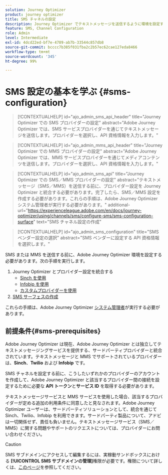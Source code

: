 ```yaml
---
solution: Journey Optimizer
product: journey optimizer
title: SMS チャネルの設定
description: Journey Optimizer でテキストメッセージを送信するように環境を設定する方法を学ぶ
feature: SMS, Channel Configuration
role: Admin
level: Intermediate
exl-id: 4dcd22ed-bf7e-4789-ab7b-33544c857db8
source-git-commit: bcccc7b385f031fba2c2b57ec62cae127eda8466
workflow-type: tm+mt
source-wordcount: '345'
ht-degree: 99%

---
```


# SMS 設定の基本を学ぶ {#sms-configuration}

>[!CONTEXTUALHELP]
>id="ajo_admin_sms_api_header"
>title="Journey Optimizer での SMS プロバイダーの設定"
>abstract="Adobe Journey Optimizer では、SMS サービスプロバイダーを通じてテキストメッセージを送信します。プロバイダーを選択し、API 資格情報を入力します。"

>[!CONTEXTUALHELP]
>id="ajo_admin_mms_api_header"
>title="Journey Optimizer での MMS プロバイダーの設定"
>abstract="Adobe Journey Optimizer では、MMS サービスプロバイダーを通じてメディアコンテンツを送信します。プロバイダーを選択し、API 資格情報を入力します。"

>[!CONTEXTUALHELP]
>id="ajo_admin_sms_api"
>title="Journey Optimizer での SMS／MMS プロバイダーの設定"
>abstract="テキストメッセージ（SMS／MMS）を送信する前に、プロバイダー設定を Journey Optimizer と統合する必要があります。完了したら、SMS／MMS 設定を作成する必要があります。これらの手順は、Adobe Journey Optimizer システム管理者が実行する必要があります。"
>additional-url="https://experienceleague.adobe.com/en/docs/journey-optimizer/using/channels/sms/configure-sms/sms-configuration-surface" text="SMS チャネル設定の作成"

>[!CONTEXTUALHELP]
>id="ajo_admin_sms_configuration"
>title="SMS ベンダー設定の選択"
>abstract="SMS ベンダーに設定する API 資格情報を選択します。"

SMS または MMS を送信する前に、Adobe Journey Optimizer 環境を設定する必要があります。次の手順を実行します。

1. Journey Optimizer とプロバイダー設定を統合する
   * [Sinch を使用](sms-configuration-sinch.md)
   * [Infobip を使用](sms-configuration-infobip.md)
   * [カスタムプロバイダーを使用](sms-configuration-custom.md)
1. [SMS サーフェスの作成](sms-configuration-surface.md)

これらの手順は、Adobe Journey Optimizer [システム管理者](../start/path/administrator.md)が実行する必要があります。

## 前提条件{#sms-prerequisites}

Adobe Journey Optimizer は現在、Adobe Journey Optimizer とは独立してテキストメッセージングサービスを提供する、サードパーティプロバイダーと統合されています。テキストメッセージと MMS でサポートされているプロバイダーは、**Sinch**、**Twilio** および **Infobip** です。

SMS チャネルを設定する前に、こうしたいずれかのプロバイダーのアカウントを作成して、Adobe Journey Optimizer と該当するプロバイダー間の接続を設定するために必要な **API トークン**&#x200B;と&#x200B;**サービス ID** を取得する必要があります。

テキストメッセージサービスと MMS サービスを使用した場合、該当するプロバイダーが定める追加の利用条件に同意したと見なされます。Adobe Journey Optimizer ユーザーは、サードパーティソリューションとして、統合を通じて Sinch、Twilio、Infobip を利用できます。サードパーティ製品について、アドビは一切関係せず、責任も負いません。テキストメッセージサービス（SMS／MMS）に関する問題やサポートのリクエストについては、プロバイダーにお問い合わせください。

>[!CAUTION]
>
>SMS サブドメインにアクセスして編集するには、実稼動サンドボックスにおける **[!UICONTROL SMS サブドメインの管理]**&#x200B;権限が必要です。権限について詳しくは、[このページ](../administration/high-low-permissions.md#administration-permissions)を参照してください。
>


